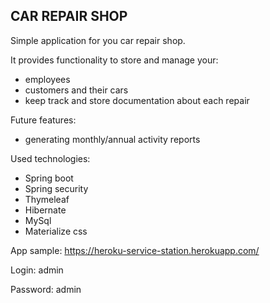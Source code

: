 ## **CAR REPAIR SHOP**

Simple application for you car repair shop.

It provides functionality to store and manage your:
- employees
- customers and their cars
- keep track and store documentation about each repair

Future features:
- generating monthly/annual activity reports

Used technologies:
- Spring boot
- Spring security
- Thymeleaf
- Hibernate
- MySql
- Materialize css

App sample: 
https://heroku-service-station.herokuapp.com/

Login: admin

Password: admin